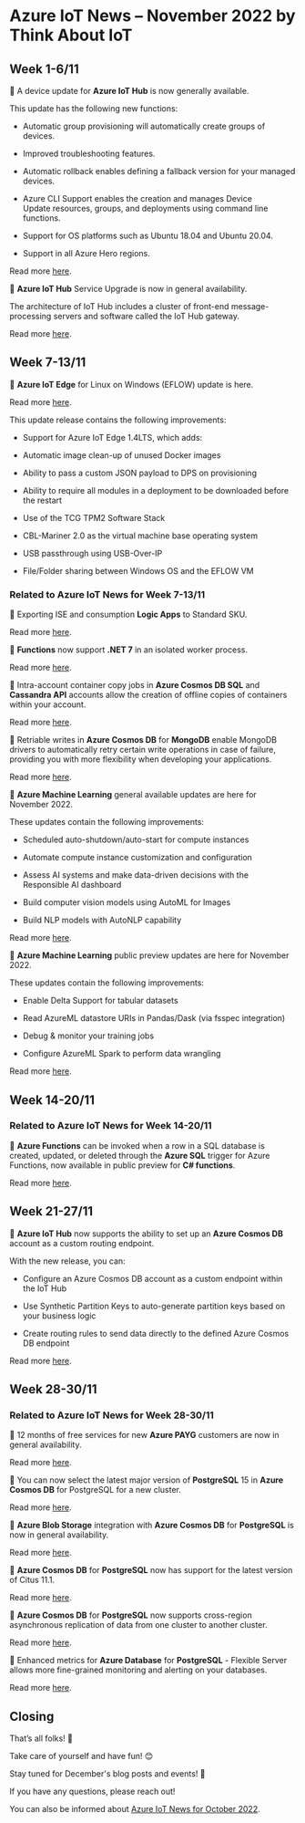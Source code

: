 # Azure IoT News – November 2022 by Think About IoT

## Week 1-6/11

🔸 A device update for **Azure IoT Hub** is now generally available.

This update has the following new functions:

*   Automatic group provisioning will automatically create groups of devices.
    
*   Improved troubleshooting features.
    
*   Automatic rollback enables defining a fallback version for your managed devices.
    
*   Azure CLI Support enables the creation and manages Device Update resources, groups, and deployments using command line functions.
    
*   Support for OS platforms such as Ubuntu 18.04 and Ubuntu 20.04.
    
*   Support in all Azure Hero regions.
    

Read more [here](https://azure.microsoft.com/en-gb/updates/generally-available-device-update-for-iot-hub/?WT.mc_id=IoT-MVP-5004643).

🔸 **Azure IoT Hub** Service Upgrade is now in general availability.

The architecture of IoT Hub includes a cluster of front-end message-processing servers and software called the IoT Hub gateway.

Read more [here](https://azure.microsoft.com/en-gb/updates/iot-hub-gateway-upgrade/?WT.mc_id=IoT-MVP-5004643).

## Week 7-13/11

🔸 **Azure IoT Edge** for Linux on Windows (EFLOW) update is here.

Read more [here](https://azure.microsoft.com/en-gb/updates/generally-available-azure-iot-edge-for-linux-on-windows-eflow-update/?WT.mc_id=IoT-MVP-5004643).

This update release contains the following improvements:

*   Support for Azure IoT Edge 1.4LTS, which adds:
    
*   Automatic image clean-up of unused Docker images
    
*   Ability to pass a custom JSON payload to DPS on provisioning
    
*   Ability to require all modules in a deployment to be downloaded before the restart
    
*   Use of the TCG TPM2 Software Stack
    
*   CBL-Mariner 2.0 as the virtual machine base operating system
    
*   USB passthrough using USB-Over-IP
    
*   File/Folder sharing between Windows OS and the EFLOW VM
    

### Related to Azure IoT News for Week 7-13/11

🔸 Exporting ISE and consumption **Logic Apps** to Standard SKU.

Read more [here](https://azure.microsoft.com/en-gb/updates/exporting-ise-and-consumption-logic-apps-to-standard-sku-is-now-on-public-preview/?WT.mc_id=IoT-MVP-5004643).

🔸 **Functions** now support **.NET 7** in an isolated worker process.

Read more [here](https://azure.microsoft.com/en-gb/updates/generally-available-functions-now-supports-net-7-in-an-isolated-worker-process/?WT.mc_id=IoT-MVP-5004643).

🔸 Intra-account container copy jobs in **Azure Cosmos DB SQL** and **Cassandra API** accounts allow the creation of offline copies of containers within your account.

Read more [here](https://azure.microsoft.com/en-gb/updates/public-preview-intraaccount-container-copy-for-azure-cosmos-db/?WT.mc_id=IoT-MVP-5004643).

🔸 Retriable writes in **Azure Cosmos DB** for **MongoDB** enable MongoDB drivers to automatically retry certain write operations in case of failure, providing you with more flexibility when developing your applications.

Read more [here](https://azure.microsoft.com/en-gb/updates/general-availability-retryable-writes-in-azure-cosmos-db-for-mongodb/?WT.mc_id=IoT-MVP-5004643).

🔸 **Azure Machine Learning** general available updates are here for November 2022.

These updates contain the following improvements:

*   Scheduled auto-shutdown/auto-start for compute instances
    
*   Automate compute instance customization and configuration
    
*   Assess AI systems and make data-driven decisions with the Responsible AI dashboard
    
*   Build computer vision models using AutoML for Images
    
*   Build NLP models with AutoNLP capability
    

Read more [here](https://azure.microsoft.com/en-gb/updates/azure-machine-learning-generally-availability-updates-for-november-2022/?WT.mc_id=IoT-MVP-5004643).

🔸 **Azure Machine Learning** public preview updates are here for November 2022.

These updates contain the following improvements:

*   Enable Delta Support for tabular datasets
    
*   Read AzureML datastore URIs in Pandas/Dask (via fsspec integration)
    
*   Debug & monitor your training jobs
    
*   Configure AzureML Spark to perform data wrangling
    

Read more [here](https://azure.microsoft.com/en-gb/updates/azure-machine-learning-public-preview-updates-for-november-2022/?WT.mc_id=IoT-MVP-5004643).

## Week 14-20/11

### Related to Azure IoT News for Week 14-20/11

🔸 **Azure Functions** can be invoked when a row in a SQL database is created, updated, or deleted through the **Azure SQL** trigger for Azure Functions, now available in public preview for **C# functions**.

Read more [here](https://azure.microsoft.com/en-gb/updates/public-preview-azure-sql-trigger-for-azure-functions/?WT.mc_id=IoT-MVP-5004643).

## Week 21-27/11

🔸 **Azure IoT Hub** now supports the ability to set up an **Azure Cosmos DB** account as a custom routing endpoint.

With the new release, you can:

*   Configure an Azure Cosmos DB account as a custom endpoint within the IoT Hub
    
*   Use Synthetic Partition Keys to auto-generate partition keys based on your business logic
    
*   Create routing rules to send data directly to the defined Azure Cosmos DB endpoint
    

Read more [here](https://azure.microsoft.com/en-gb/updates/iot-hub-cosmos-db-custom-endpoint/?WT.mc_id=IoT-MVP-5004643).

## Week 28-30/11

### Related to Azure IoT News for Week 28-30/11

🔸 12 months of free services for new **Azure PAYG** customers are now in general availability.

Read more [here](https://azure.microsoft.com/en-gb/updates/general-availability-12-months-free-services-for-new-azure-payg-customers/?WT.mc_id=IoT-MVP-5004643).

🔸 You can now select the latest major version of **PostgreSQL** 15 in **Azure Cosmos DB** for PostgreSQL for a new cluster.

Read more [here](https://azure.microsoft.com/en-gb/updates/generally-available-postgresql-15-support-in-azure-cosmos-db-for-postgresql/?WT.mc_id=IoT-MVP-5004643).

🔸 **Azure Blob Storage** integration with **Azure Cosmos DB** for **PostgreSQL** is now in general availability.

Read more [here](https://azure.microsoft.com/en-gb/updates/generally-available-azure-blob-storage-integration-with-azure-cosmos-db-for-postgresql/?WT.mc_id=IoT-MVP-5004643).

🔸 **Azure Cosmos DB** for **PostgreSQL** now has support for the latest version of Citus 11.1.

Read more [here](https://azure.microsoft.com/en-gb/updates/general-availability-azure-cosmos-db-for-postgresql-citus-111-support/?WT.mc_id=IoT-MVP-5004643).

🔸 **Azure Cosmos DB** for **PostgreSQL** now supports cross-region asynchronous replication of data from one cluster to another cluster.

Read more [here](https://azure.microsoft.com/en-gb/updates/general-availability-crossregion-read-replicas-for-azure-cosmos-db-for-postgresql/?WT.mc_id=IoT-MVP-5004643).

🔸 Enhanced metrics for **Azure Database** for **PostgreSQL** - Flexible Server allows more fine-grained monitoring and alerting on your databases.

Read more [here](https://azure.microsoft.com/en-gb/updates/public-preview-enhanced-metrics-for-azure-database-for-postgresql-flexible-server/?WT.mc_id=IoT-MVP-5004643).

## Closing

That’s all folks! 👋

Take care of yourself and have fun! 😊

Stay tuned for December's blog posts and events! 🎄

If you have any questions, please reach out!

You can also be informed about [Azure IoT News for October 2022](https://www.thinkaboutiot.com/index.php/2022/11/01/azure-iot-news-october-2022-by-think-about-iot/).